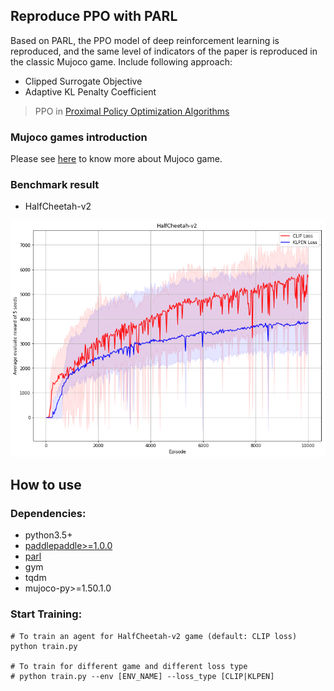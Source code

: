 ## Reproduce PPO with PARL
Based on PARL, the PPO model of deep reinforcement learning is reproduced, and the same level of indicators of the paper is reproduced in the classic Mujoco game.
Include following approach:
+ Clipped Surrogate Objective
+ Adaptive KL Penalty Coefficient

> PPO in
[Proximal Policy Optimization Algorithms](https://arxiv.org/abs/1707.06347)

### Mujoco games introduction
Please see [here](https://github.com/openai/mujoco-py) to know more about Mujoco game.

### Benchmark result
- HalfCheetah-v2
<img src=".benchmark/PPO_HalfCheetah-v2.png"/>  

## How to use
### Dependencies:
+ python3.5+
+ [paddlepaddle>=1.0.0](https://github.com/PaddlePaddle/Paddle)
+ [parl](https://github.com/PaddlePaddle/PARL)
+ gym
+ tqdm
+ mujoco-py>=1.50.1.0

### Start Training:
```
# To train an agent for HalfCheetah-v2 game (default: CLIP loss)
python train.py

# To train for different game and different loss type
# python train.py --env [ENV_NAME] --loss_type [CLIP|KLPEN]
